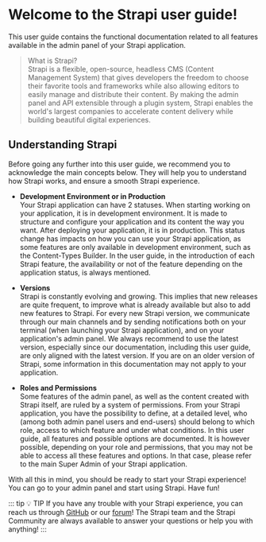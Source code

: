 # Welcome to the Strapi user guide!

This user guide contains the functional documentation related to all features available in the admin panel of your Strapi application. 

> What is Strapi? <br>
> Strapi is a flexible, open-source, headless CMS (Content Management System) that gives developers the freedom to choose their favorite tools and frameworks while also allowing editors to easily manage and distribute their content. By making the admin panel and API extensible through a plugin system, Strapi enables the world's largest companies to accelerate content delivery while building beautiful digital experiences.

## Understanding Strapi

Before going any further into this user guide, we recommend you to acknowledge the main concepts below. They will help you to understand how Strapi works, and ensure a smooth Strapi experience.

- **Development Environment or in Production** <br> Your Strapi application can have 2 statuses. When starting working on your application, it is in development environment. It is made to structure and configure your application and its content the way you want. After deploying your application, it is in production. This status change has impacts on how you can use your Strapi application, as some features are only available in development environment, such as the Content-Types Builder. In the user guide, in the introduction of each Strapi feature, the availability or not of the feature depending on the application status, is always mentioned.

- **Versions** <br> Strapi is constantly evolving and growing. This implies that new releases are quite frequent, to improve what is already available but also to add new features to Strapi. For every new Strapi version, we communicate through our main channels and by sending notifications both on your terminal (when launching your Strapi application), and on your application's admin panel. We always recommend to use the latest version, especially since our documentation, including this user guide, are only aligned with the latest version. If you are on an older version of Strapi, some information in this documentation may not apply to your application. 

- **Roles and Permissions** <br> Some features of the admin panel, as well as the content created with Strapi itself, are ruled by a system of permissions. From your Strapi application, you have the possibility to define, at a detailed level, who (among both admin panel users and end-users) should belong to which role, access to which feature and under what conditions. In this user guide, all features and possible options are documented. It is however possible, depending on your role and permissions, that you may not be able to access all these features and options. In that case, please refer to the main Super Admin of your Strapi application.

With all this in mind, you should be ready to start your Strapi experience! You can go to your admin panel and start using Strapi. Have fun!

::: tip 💡 TIP
If you have any trouble with your Strapi experience, you can reach us through [GitHub](https://github.com/strapi/) or our [forum](https://forum.strapi.io/)! The Strapi team and the Strapi Community are always available to answer your questions or help you with anything!
:::